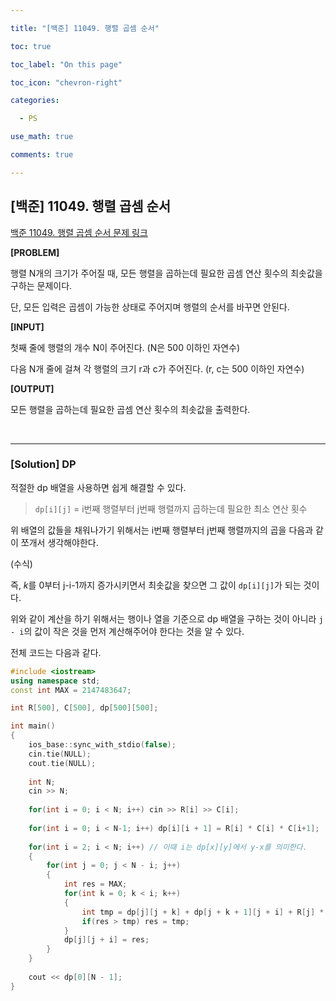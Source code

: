 ```yaml
---

title: "[백준] 11049. 행렬 곱셈 순서"

toc: true

toc_label: "On this page"

toc_icon: "chevron-right"

categories:

  - PS

use_math: true

comments: true

---
```


## [백준] 11049. 행렬 곱셈 순서

[백준 11049. 행렬 곱셈 순서 문제 링크](https://www.acmicpc.net/problem/11049)

**[PROBLEM]**

행렬 N개의 크기가 주어질 때, 모든 행렬을 곱하는데 필요한 곱셈 연산 횟수의 최솟값을 구하는 문제이다.

단, 모든 입력은 곱셈이 가능한 상태로 주어지며 행렬의 순서를 바꾸면 안된다.

**[INPUT]**

첫째 줄에 행렬의 개수 N이 주어진다. (N은 500 이하인 자연수)

다음 N개 줄에 걸쳐 각 행렬의 크기 r과 c가 주어진다. (r, c는 500 이하인 자연수)

**[OUTPUT]**

모든 행렬을 곱하는데 필요한 곱셈 연산 횟수의 최솟값을 출력한다.

<br/>

---

### [Solution] DP

적절한 dp 배열을 사용하면 쉽게 해결할 수 있다.

> `dp[i][j]` = i번째 행렬부터 j번째 행렬까지 곱하는데 필요한 최소 연산 횟수

위 배열의 값들을 채워나가기 위해서는 i번째 행렬부터 j번째 행렬까지의 곱을 다음과 같이 쪼개서 생각해야한다.

(수식)

즉, $k$를 0부터 j-i-1까지 증가시키면서 최솟값을 찾으면 그 값이 `dp[i][j]`가 되는 것이다.

위와 같이 계산을 하기 위해서는 행이나 열을 기준으로 dp 배열을 구하는 것이 아니라 `j - i`의 값이 작은 것을 먼저 계산해주어야 한다는 것을 알 수 있다.

전체 코드는 다음과 같다.

```cpp
#include <iostream>
using namespace std;
const int MAX = 2147483647;

int R[500], C[500], dp[500][500];

int main()
{
    ios_base::sync_with_stdio(false);
    cin.tie(NULL);
    cout.tie(NULL);
    
    int N;
    cin >> N;
    
    for(int i = 0; i < N; i++) cin >> R[i] >> C[i];
    
    for(int i = 0; i < N-1; i++) dp[i][i + 1] = R[i] * C[i] * C[i+1];
    
    for(int i = 2; i < N; i++) // 이때 i는 dp[x][y]에서 y-x를 의미한다.
    {
        for(int j = 0; j < N - i; j++)
        {
            int res = MAX;
            for(int k = 0; k < i; k++)
            {
                int tmp = dp[j][j + k] + dp[j + k + 1][j + i] + R[j] * C[j + k] * C[j + i];
                if(res > tmp) res = tmp;
            }
            dp[j][j + i] = res;
        }
    }
    
    cout << dp[0][N - 1];
}
```
